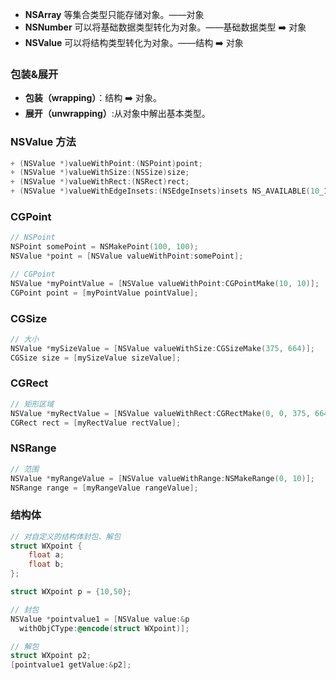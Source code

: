 * **NSArray** 等集合类型只能存储对象。——对象
* **NSNumber** 可以将基础数据类型转化为对象。——基础数据类型 ➡️ 对象
* **NSValue** 可以将结构类型转化为对象。——结构 ➡️ 对象

### 包装&展开
* **包装（wrapping）**：结构 ➡️ 对象。
* **展开（unwrapping）**:从对象中解出基本类型。

### NSValue 方法

```objectivec
+ (NSValue *)valueWithPoint:(NSPoint)point;
+ (NSValue *)valueWithSize:(NSSize)size;
+ (NSValue *)valueWithRect:(NSRect)rect;
+ (NSValue *)valueWithEdgeInsets:(NSEdgeInsets)insets NS_AVAILABLE(10_10, 8_0);
```
### 

### CGPoint

```objectivec
// NSPoint 
NSPoint somePoint = NSMakePoint(100, 100);
NSValue *point = [NSValue valueWithPoint:somePoint];

// CGPoint
NSValue *myPointValue = [NSValue valueWithPoint:CGPointMake(10, 10)];
CGPoint point = [myPointValue pointValue];
```

### CGSize

```objectivec
// 大小
NSValue *mySizeValue = [NSValue valueWithSize:CGSizeMake(375, 664)];
CGSize size = [mySizeValue sizeValue];
```

### CGRect

```objectivec
// 矩形区域
NSValue *myRectValue = [NSValue valueWithRect:CGRectMake(0, 0, 375, 664)];
CGRect rect = [myRectValue rectValue];
```

### NSRange

```objectivec
// 范围
NSValue *myRangeValue = [NSValue valueWithRange:NSMakeRange(0, 10)];
NSRange range = [myRangeValue rangeValue];
```

### 结构体

```objectivec
// 对自定义的结构体封包、解包
struct WXpoint {
    float a;
    float b;
};

struct WXpoint p = {10,50};

// 封包
NSValue *pointvalue1 = [NSValue value:&p
  withObjCType:@encode(struct WXpoint)];

// 解包
struct WXpoint p2;
[pointvalue1 getValue:&p2];
```
